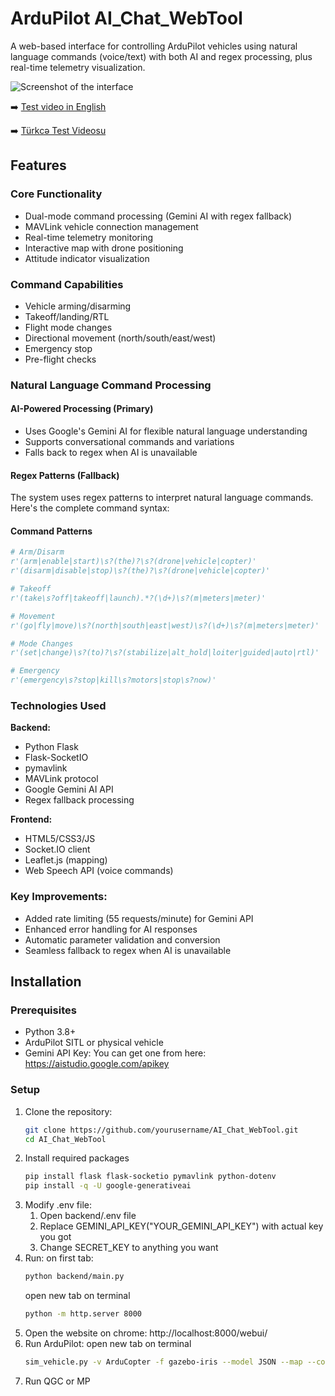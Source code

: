 # ArduPilot AI_Chat_WebTool

A web-based interface for controlling ArduPilot vehicles using natural language commands (voice/text) with both AI and regex processing, plus real-time telemetry visualization.


![Screenshot of the interface](https://github.com/user-attachments/assets/6e12e86f-2c6e-4344-8361-f308192300be)

➡️ [Test video in English](https://drive.google.com/file/d/1wN9kWMyoYAuHjl2mkt9VDKbuwBiBTHmw/view?usp=sharing)

➡️ [Türkcə Test Videosu](https://drive.google.com/file/d/1wRPwkOFIz_qkHjk4K3ee3zd9nOrUFpVG/view?usp=sharing)

## Features

### Core Functionality
- Dual-mode command processing (Gemini AI with regex fallback)
- MAVLink vehicle connection management
- Real-time telemetry monitoring
- Interactive map with drone positioning
- Attitude indicator visualization

### Command Capabilities
- Vehicle arming/disarming
- Takeoff/landing/RTL
- Flight mode changes
- Directional movement (north/south/east/west)
- Emergency stop
- Pre-flight checks

### Natural Language Command Processing

#### AI-Powered Processing (Primary)

- Uses Google's Gemini AI for flexible natural language understanding
- Supports conversational commands and variations
- Falls back to regex when AI is unavailable

#### Regex Patterns (Fallback)

The system uses regex patterns to interpret natural language commands. Here's the complete command syntax:

#### Command Patterns

```python
# Arm/Disarm
r'(arm|enable|start)\s?(the)?\s?(drone|vehicle|copter)'
r'(disarm|disable|stop)\s?(the)?\s?(drone|vehicle|copter)'

# Takeoff 
r'(take\s?off|takeoff|launch).*?(\d+)\s?(m|meters|meter)'

# Movement
r'(go|fly|move)\s?(north|south|east|west)\s?(\d+)\s?(m|meters|meter)'

# Mode Changes
r'(set|change)\s?(to)?\s?(stabilize|alt_hold|loiter|guided|auto|rtl)'

# Emergency
r'(emergency\s?stop|kill\s?motors|stop\s?now)'
```

### Technologies Used

**Backend:**
- Python Flask
- Flask-SocketIO
- pymavlink
- MAVLink protocol
- Google Gemini AI API
- Regex fallback processing

**Frontend:**
- HTML5/CSS3/JS
- Socket.IO client
- Leaflet.js (mapping)
- Web Speech API (voice commands)

### Key Improvements:
- Added rate limiting (55 requests/minute) for Gemini API
- Enhanced error handling for AI responses
- Automatic parameter validation and conversion
- Seamless fallback to regex when AI is unavailable


## Installation

### Prerequisites
- Python 3.8+
- ArduPilot SITL or physical vehicle
- Gemini API Key: You can get one from here: https://aistudio.google.com/apikey

### Setup
1. Clone the repository:
   ```bash
   git clone https://github.com/yourusername/AI_Chat_WebTool.git
   cd AI_Chat_WebTool
   ```      
2. Install required packages
   ```bash
   pip install flask flask-socketio pymavlink python-dotenv
   pip install -q -U google-generativeai
3. Modify .env file:
   1. Open backend/.env file 
   2. Replace GEMINI_API_KEY("YOUR_GEMINI_API_KEY") with actual key you got
   3. Change SECRET_KEY to anything you want
3. Run:
   on first tab:
   ```bash
   python backend/main.py
   ```
   open new tab on terminal
   ```bash
   python -m http.server 8000
   ```
4. Open the website on chrome:
   http://localhost:8000/webui/
5. Run ArduPilot:
   open new tab on terminal
   ```bash
   sim_vehicle.py -v ArduCopter -f gazebo-iris --model JSON --map --console --out 127.0.0.1:14540
6. Run QGC or MP
